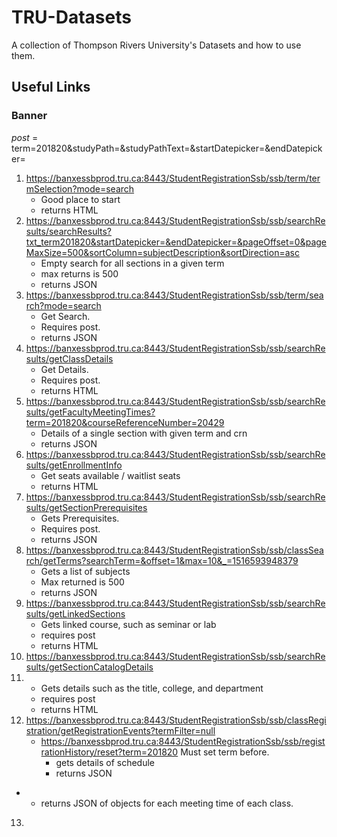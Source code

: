 # TRU-Datasets
A collection of Thompson Rivers University's Datasets and how to use them. 



## Useful Links

### Banner

*post* = term=201820&studyPath=&studyPathText=&startDatepicker=&endDatepicker=



1. https://banxessbprod.tru.ca:8443/StudentRegistrationSsb/ssb/term/termSelection?mode=search
   - Good place to start
   - returns HTML
2. https://banxessbprod.tru.ca:8443/StudentRegistrationSsb/ssb/searchResults/searchResults?txt_term201820&startDatepicker=&endDatepicker=&pageOffset=0&pageMaxSize=500&sortColumn=subjectDescription&sortDirection=asc
   - Empty search for all sections in a given term
   - max returns is 500
   - returns JSON
3. https://banxessbprod.tru.ca:8443/StudentRegistrationSsb/ssb/term/search?mode=search
   - Get Search. 
   - Requires post.
   - returns JSON
4. https://banxessbprod.tru.ca:8443/StudentRegistrationSsb/ssb/searchResults/getClassDetails
   - Get Details. 
   - Requires post.
   - returns HTML
5. https://banxessbprod.tru.ca:8443/StudentRegistrationSsb/ssb/searchResults/getFacultyMeetingTimes?term=201820&courseReferenceNumber=20429
   - Details of a single section with given term and crn
   - returns JSON
6. https://banxessbprod.tru.ca:8443/StudentRegistrationSsb/ssb/searchResults/getEnrollmentInfo
   - Get seats available / waitlist seats
   - returns HTML
7. https://banxessbprod.tru.ca:8443/StudentRegistrationSsb/ssb/searchResults/getSectionPrerequisites
   - Gets Prerequisites. 
   - Requires post.
   - returns JSON
8. https://banxessbprod.tru.ca:8443/StudentRegistrationSsb/ssb/classSearch/getTerms?searchTerm=&offset=1&max=10&_=1516593948379
   - Gets a list of subjects
   - Max returned is 500
   - returns JSON
9. https://banxessbprod.tru.ca:8443/StudentRegistrationSsb/ssb/searchResults/getLinkedSections
   - Gets linked course, such as seminar or lab
   - requires post
   - returns HTML
10. https://banxessbprod.tru.ca:8443/StudentRegistrationSsb/ssb/searchResults/getSectionCatalogDetails
11. - Gets details such as the title, college, and department 
    - requires post
    - returns HTML
12. https://banxessbprod.tru.ca:8443/StudentRegistrationSsb/ssb/classRegistration/getRegistrationEvents?termFilter=null
    - https://banxessbprod.tru.ca:8443/StudentRegistrationSsb/ssb/registrationHistory/reset?term=201820 Must set term before. 
      - gets details of schedule
      - returns JSON
- - returns JSON of objects for each meeting time of each class. 

13. ​